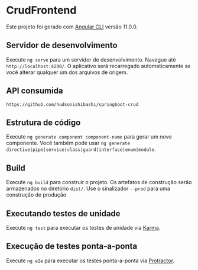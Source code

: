 # CrudFrontend

Este projeto foi gerado com [Angular CLI](https://github.com/angular/angular-cli) versão 11.0.0.

## Servidor de desenvolvimento

Execute `ng serve` para um servidor de desenvolvimento. Navegue até `http://localhost:4200/`. O aplicativo será recarregado automaticamente se você alterar qualquer um dos arquivos de origem.

## API consumida

`https://github.com/hudsonishibashi/springboot-crud`

## Estrutura de código

Execute `ng generate component component-name` para gerar um novo componente. Você também pode usar `ng generate directive|pipe|service|class|guard|interface|enum|module`.

## Build

Execute `ng build` para construir o projeto. Os artefatos de construção serão armazenados no diretório `dist/`. Use o sinalizador `--prod` para uma construção de produção

## Executando testes de unidade

Execute `ng test` para executar os testes de unidade via [Karma](https://karma-runner.github.io).

## Execução de testes ponta-a-ponta

Execute `ng e2e` para executar os testes ponta-a-ponta via [Protractor](http://www.protractortest.org/).

